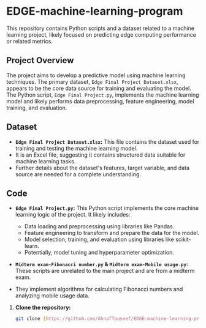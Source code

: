 # EDGE-machine-learning-program

This repository contains Python scripts and a dataset related to a machine learning project, likely focused on predicting edge computing performance or related metrics. 

## Project Overview

The project aims to develop a predictive model using machine learning techniques. 
The primary dataset, `Edge Final Project Dataset.xlsx`, appears to be the core data source for training and evaluating the model. 
The Python script, `Edge Final Project.py`, implements the machine learning model and likely performs data preprocessing, feature engineering, model training, and evaluation.

## Dataset

* **`Edge Final Project Dataset.xlsx`:** This file contains the dataset used for training and testing the machine learning model.
* It is an Excel file, suggesting it contains structured data suitable for machine learning tasks.
* Further details about the dataset's features, target variable, and data source are needed for a complete understanding.

## Code

* **`Edge Final Project.py`:** This Python script implements the core machine learning logic of the project. It likely includes:
    * Data loading and preprocessing using libraries like Pandas.
    * Feature engineering to transform and prepare the data for the model.
    * Model selection, training, and evaluation using libraries like scikit-learn.
    * Potentially, model tuning and hyperparameter optimization.

* **`Midterm exam-Fibonacci number.py` & `Midterm exam-Mobile usage.py`:** These scripts are unrelated to the main project and are from a midterm exam.
* They implement algorithms for calculating Fibonacci numbers and analyzing mobile usage data.

1. **Clone the repository:**
   ```bash
   git clone [https://github.com/AhnafTouseef/EDGE-machine-learning-program.git](https://www.google.com/search?q=https://github.com/AhnafTouseef/EDGE-machine-learning-program.git)
